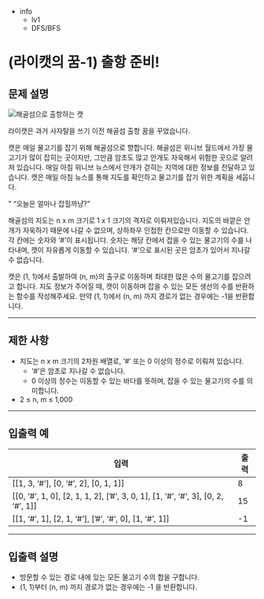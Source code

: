 - info
    - lv1
    - DFS/BFS

# (라이캣의 꿈-1) 출항 준비!

## 문제 설명

![해골섬으로 출항하는 캣](./14_1.webp)


라이캣은 과거 사자탈을 쓰기 이전 해골섬 출항 꿈을 꾸었습니다.

캣은 매일 물고기를 잡기 위해 해골섬으로 향합니다. 해골섬은 위니브 월드에서 가장 물고기가 많이 잡히는 곳이지만, 그만큼 암초도 많고 안개도 자욱해서 위험한 곳으로 알려져 있습니다. 매일 아침 위니브 뉴스에서 안개가 걷히는 지역에 대한 정보를 전달하고 있습니다. 캣은 매일 아침 뉴스를 통해 지도를 확인하고 물고기를 잡기 위한 계획을 세웁니다.

" “오늘은 얼마나 잡힐까냥?”

해골섬의 지도는 n x m 크기로 1 x 1 크기의 격자로 이뤄져있습니다. 지도의 바깥은 안개가 자욱하기 때문에 나갈 수 없으며, 상하좌우 인접한 칸으로만 이동할 수 있습니다. 각 칸에는 숫자와 ‘#’이 표시됩니다. 숫자는 해당 칸에서 잡을 수 있는 물고기의 수를 나타내며, 캣이 자유롭게 이동할 수 있습니다. ‘#’으로 표시된 곳은 암초가 있어서 지나갈 수 없습니다. 

캣은 (1, 1)에서 출발하여 (n, m)의 출구로 이동하며 최대한 많은 수의 물고기를 잡으려고 합니다. 지도 정보가 주어질 때, 캣이 이동하며 잡을 수 있는 모든 생선의 수를 반환하는 함수를 작성해주세요. 만약 (1, 1)에서 (n, m) 까지 경로가 없는 경우에는 -1을 반환합니다.

---

## 제한 사항
- 지도는 n x m 크기의 2차원 배열로, ‘#’ 또는 0 이상의 정수로 이뤄져 있습니다.
  - ‘#’은 암초로 지나갈 수 없습니다.
  - 0 이상의 정수는 이동할 수 있는 바다를 뜻하며, 잡을 수 있는 물고기의 수를 의미합니다. 
- 2 ≤ n, m ≤ 1,000

---

## 입출력 예
| 입력 | 출력 |
| --- | --- |
| [[1, 3, ‘#’], [0, ‘#’, 2], [0, 1, 1]] | 8 |
| [[0, ‘#’, 1, 0], [2, 1, 1, 2], [’#’, 3, 0, 1], [1, ‘#’, ‘#’, 3], [0, 2, ‘#’, 1]] | 15 |
| [[1, ‘#’, 1], [2, 1, ‘#’], [’#’, ‘#’, 0], [1, ‘#’, 1]] | -1 |

---

## 입출력 설명
- 방문할 수 있는 경로 내에 있는 모든 물고기 수의 합을 구합니다.
- (1, 1)부터 (n, m) 까지 경로가 없는 경우에는 -1 을 반환합니다.
